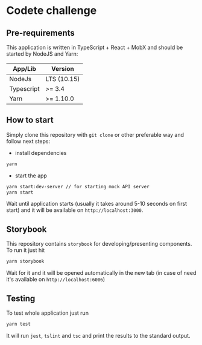 # Codete challenge

## Pre-requirements

This application is written in TypeScript + React + MobX and should be started by NodeJS and Yarn:

| App/Lib    | Version     |
| ---------- | ----------- |
| NodeJs     | LTS (10.15) |
| Typescript | >= 3.4      |
| Yarn       | >= 1.10.0   |

## How to start

Simply clone this repository with `git clone` or other preferable way and follow next steps:

- install dependencies

```bash
yarn
```

- start the app

```bash
yarn start:dev-server // for starting mock API server
yarn start
```

Wait until application starts (usually it takes around 5-10 seconds on first start) and it will be available on `http://localhost:3000`.

## Storybook

This repository contains `storybook` for developing/presenting components. To run it just hit

```bash
yarn storybook
```

Wait for it and it will be opened automatically in the new tab (in case of need it's available on `http://localhost:6006`)

## Testing

To test whole application just run

```bash
yarn test
```

It will run `jest`, `tslint` and `tsc` and print the results to the standard output.
